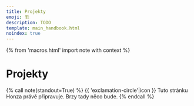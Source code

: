 ```yaml
---
title: Projekty
emoji: 🏗️
description: TODO
template: main_handbook.html
noindex: true
---
```


{% from 'macros.html' import note with context %}

# Projekty

{% call note(standout=True) %}
  {{ 'exclamation-circle'|icon }} Tuto stránku Honza právě připravuje. Brzy tady něco bude.
{% endcall %}


<!-- {#

https://free-for.dev/

Challenging projects every programmer should try - Austin Z. Henley
https://austinhenley.com/blog/challengingprojects.html

https://www.frontendmentor.io/

https://codingcompetitions.withgoogle.com/codejam
https://adventofcode.com

Prozkoumat tohleto od Radka - https://www.codingame.com/start

ODKAZ + Oficiálna windows calkulacka je napisana v C++, open source tu https://github.com/microsoft/calculator Kalkulačky napísané v pythone nájdete tu https://github.com/topics/calculator-python

Návrhy na menší projekty, které si začínající programátor může zkusit udělat

Zen advice about code ownership
https://twitter.com/vboykis/status/1325972944636567553

jak na projekty https://discord.com/channels/769966886598737931/769966887055392768/897411691321643018

projekty: hypotecni kalkulacka, bot na CI o pocasi, git scraper, ...

nápady na "domácí projekty"

projekty vs zadání na pohovory

č.d jako projekt https://discord.com/channels/769966886598737931/769966887055392768/809182650497105930

Jak na projekty
https://docs.google.com/document/d/1gk-sER2SHuW6T9sJZyYg5nMUaKNh0w2_-5HCGiF9zxs/edit
https://discord.com/channels/769966886598737931/769966887055392768/817042156581421086

https://blog.cesko.digital/2021/06/zkuste-open-source

tipy na projekty - č.d nebo okopírovat věc (spotify, yablko kurz viz link)
https://www.linkedin.com/feed/update/urn:li:activity:6796762431776403456/
https://www.codementor.io/projects

https://www.heroine.cz/zeny-it/7047-jak-si-vybudovat-portfolio-a-ukazat-co-uz-v-it-umite

koľko HODÍN DENNE musím PROGRAMOVAŤ? (programátor radí) https://www.youtube.com/watch?app=desktop&v=LG-d_BOZE6k

big book of small python projects https://nostarch.com/big-book-small-python-projects, https://overcast.fm/+YStfd8vYo


https://www.facebook.com/groups/frontendistiprace/posts/3175112979423874

Jak tady už lidi radí, kurz nestačí - i kdyby ti to na kurzu nastokrát opakovali 🙂 Pár takových kurzů se blíží k tomu, aby to stačilo, ale i tak někdy pochybuju. Až se něco naučíš, potřebuješ si to pak sám na něčem vyzkoušet a dokázat tím sobě a později na pohovoru ostatním, že nabyté znalosti dokážeš samostatně aplikovat. Samostatně neznamená, že ti nesmí nikdo radit, to vůbec, ale že sám postupuješ a postupně něco tvoříš, debuguješ, hledáš řešení, vybíráš řešení, aplikuješ rady, analyzuješ problém, rozvrhneš si práci.

Takže přesně jak tady padlo, udělat appku na počítání slepic. Nejdřív jen HTML a CSS, pak něco rozhýbat přes JS. Pak přidat počítání bobků slepic. Pak přidat uložení do localstorage. Pak přidat možnost lajkovat slepice. Pak vylepšit design. Pak to třeba přepsat do nějakého frameworku. Tohle si po večerech ladit, ptát se všech okolo když se na něčem zasekneš, získávat sebedůvěru a učit se při tom další věci, které při tom samy vyplynou (Git, API, atd.) a budeš potřebovat je pochopit.

V průběhu to někam nahrát a ukazovat lidem, ať si do toho klikají a počítají slepice. Třeba ti i napíšou, že to nefunguje dobře na mobilu, nebo něco poradí. Nemusí to být hotové, protože to nebude hotové nikdy. Kód nahraješ třeba na ten GitHub a do CV dáš na oboje odkaz - na kód i výsledek. Vyladíš CV a už v průběhu, co vylepšuješ kalkulačku na slepice, začneš CVčko posílat na juniorní nabídky, nebo sem napíšeš znovu a nabídneš se, ale už s něčím v ruce. Jak by vypadal tvůj status tady, kdyby k němu byl odkaz na kalkulačku slepic? 😃 Jako zní to vtipně, ale já si myslím, že bys pár nabídek práce už i dostal.

Přes vlastní projekt máš šanci kompenzovat neformální vzdělání, které máš díky kurzu, rozšířit si vzdělání o další praktické věci, upevnit svoje sebevědomí a mít v ruce něco, co ukážeš na pohovoru. Pokud se budeš v průběhu tvorby projektu ptát a chodit na srazy Frontendistů a networkovat, najdeš si už i nějaké kámoše v oboru, kteří ti poradí, nebo něco dohodí.

Já tohle lidem radím na https://junior.guru/handbook/ a v klubu https://junior.guru/club/, který jsem pro juniory vytvořil přesně za účelem toho, aby měli někoho po ruce a dostalo se jim pomoci. Z toho co pozoruju, toto je ten osvědčený postup, jak ve tvém případě (a případě Zuzka Procházková, která tu psala komentář) postupovat.

Automated Code Review for C#, C++, Java, CSS, JS, Go, Python, Ruby, TypeScript, Scala, CoffeeScript, Groovy, C, PHP, Dockerfile, Shell, YAML, Vue, HTML, Swift, Kotlin, PowerShell, Dart and R source code | CodeFactor
https://www.codefactor.io/

TODO přidat do projektu:

Me osobne prijde, ze nejlepsi zpusob jak "se to naucit" je najit si problem(y) ktery te tizi, a zkusit s tim neco udelat. Zacnes od drobnosti (ano, na zacatku je tezky zjistit, co je drobnost, ale to je soucast procesu uceni se) typu "rucne neco opakovane pisu do excelu, tak si na to udelam program", nebo "hraju onlinovku a zajima me jak optimalne utracet zdroje a posilat vojacky do bitvy" (hmm, existuje vubec jeste fenomen veic jako Duna online a tak? Citim se starej), pak si zkusis napsat treba jednoduchou skakacku, nebo neco co ti pomuze ucenim se treba ciziho jazyka. Zjistis ze existuje neco jako sit a internet, tak si zkusis k ty skakacce treba pripsat druhyho hrace ovladanyho po siti...

pythonanywhere
https://www.facebook.com/groups/ucimepython/permalink/2784405088331098/

Nápady na projekty
https://www.reddit.com/r/learnprogramming/comments/i2c0ud/keep_being_told_to_build_projects_but_dont_know/

Python projects for beginners
https://www.reddit.com/r/opensource/comments/i2bqyx/i_made_3_current_python_projects_for_beginners/

Python Projects with Source Code – Practice Top Projects in Python
https://data-flair.training/blogs/python-projects-with-source-code/

Čus - v dnešním videu vysvětluje jak začít s prgáním, má tam doporučení na nějaký tutoriály, to je celkem standardní, ale na konci se mi líbí jak zmiňuje svůj první programovací projekt, to mi občas chybí, něco hodně konkrétního. https://www.youtube.com/watch?v=khqIPspzh4A

https://www.practicepython.org/exercises/

Jak na projekty - jak zjistit zda jsem si nevymyslel blbost
https://discord.com/channels/769966886598737931/789045589869461536/911723281869053952

web scraping sandbox
http://toscrape.com/

https://www.vaclavaky.cz/
https://github.com/jandolezal/energy-mix
https://jakbude.herokuapp.com/

review
https://discord.com/channels/769966886598737931/1089219133968752650/1096078922724163615

https://dariagrudzien.com/posts/the-one-about-giving-and-receiving-feedback/

Jak sehnat jobíky
https://discord.com/channels/769966886598737931/769966887055392768/857539026194399232


PROC NEDELAT ESHOPY
Rozhodně ne jako byznys model pro začátečníka v oboru. Fungující byznys modely v tomto směru:
- Jsme velmi náročný eshop a máme vlastní inhouse tým lidí, kteří ho dělají (Alza, Mall, CZC…).
- Jsme velká firma, která dělá pouze systém pro eshopy a to prodáváme ostatním (Shopify, v česku ShopSys), ostatní u nás provoz eshopu de facto outsourcují.
- Jsme velká agentura s týmy lidí a jsme schopni vytvořit nebo dlouhodobě tvořit náročný eshop úplně na míru jako subdodavatel. (Vlastně nevím, jestli toto v roce 2021 opravdu ještě existuje?)
- Jsme malá agentura nebo profesionál na volné noze. Umím(e) dobře WordPress, WooCommerce, Shopify, apod., všechno zvládám(e) naklikat, nastavit, přizpůsobit, doplnit custom šablony, nainstalovat pluginy, propojit, atd.
Třeba https://www.digismoothie.com/ je česká firma o pár lidech, dělají eshopy na míru, ale dělají je tak, že použijou Shopify a postaví to na tom 🙂 Protože kdyby měli dělat všechno, tak je to za a) zbytečné, b) by se zbláznili z toho, jak by se nadřeli.
Čím menší jsi, tím spíš se živíš rozšiřováním polotovaru v podobě WordPressu apod., jinak je to naprosto nerentabilní. Neříkám, že jako freelancer neseženeš zakázku na zhotovení eshopu, ale takové zakázky považuju za spojení pomýleného zadavatele a pomýleného zhotovitele, protože jeden nebo druhý by měli tušit, že platit zhotovení eshopu od úplných základů je blbost a reálně to má smysl opravdu až pro level na úrovni Alza, Mall, CZC, atd.
https://www.facebook.com/groups/144621756262987/permalink/847188889339600/?comment_id=847716445953511&reply_comment_id=848019465923209


včera a předevčírem mi bublinou prolétlo tohle vlákno https://twitter.com/varjmes/status/1363607492765376513, kde se lidé vyjadřují k tomu, jestli dělají side projects nebo ne. spousta lidí programuje v práci, ve volném čase už ne, to myšlení o programátorovi, co programuje od rána do noci se už posunulo. časté jsou sebevzdělávací side projects - vyzkoušet si technologie apod. nebo "cesta je cíl" - hraní si s projektem, ale nikdy nedokončit.

tipy na projekty
https://www.theguardian.com/news/datablog/2012/apr/25/baby-names-data
https://www.theguardian.com/news/datablog/2012/feb/14/highstreet-clothes-size-chart

Charakter juniorniho projektu
https://discord.com/channels/769966886598737931/788826407412170752/861505874539446282

--- https://discord.com/channels/769966886598737931/789087476072710174/862669093898813440
Jako nástroj doporučim naprosto boží TablePlus. Velmi lightweight, velmi rychlý, relativně levný https://tableplus.com/
---


--- https://discord.com/channels/769966886598737931/789087476072710174/864057143056662528
Zrovna ve čtvrtek jsem se na to víc koukal a úvodní video z této stránky má asi 25 minut a dá slušnou představu 😀
https://docs.docker.com/get-started/
---


--- https://discord.com/channels/769966886598737931/789087476072710174/864484645721604097
V minulosti měli limit 18 hod./den. Teď mají 550 hod./měsíc, případně 1000 hod./měsíc, když ověříš svojí identitu platební kartou. Průměrný měsíc má 730 hod. (konstanta, kterou je dobré si pamatovat, když procházíš ceníky cloudových služeb), takže by to mělo být v pohodě, i když tam pošleš Pingdoma/UptimeRobota.

Zdroj: https://devcenter.heroku.com/articles/free-dyno-hours#free-dyno-hour-pool
---


--- https://discord.com/channels/769966886598737931/769966887055392768/859041142553051138
Z mých poznámek, kde se dají sehnat projekty na rozjezd:

- https://junior.guru/practice/#projects
- dobrovolničení pro https://cesko.digital/
- okopírovat existující věc (viz co píše <@!419662350874837003> nebo yablko tu https://www.linkedin.com/feed/update/urn:li:activity:6796762431776403456/, nebo úplně pecka je toto https://github.com/danistefanovic/build-your-own-x )
- zpracování dat o jménech https://www.theguardian.com/news/datablog/2012/apr/25/baby-names-data, o velikostech oblečení https://www.theguardian.com/news/datablog/2012/feb/14/highstreet-clothes-size-chart
- nějaká další inspirace tady https://www.codementor.io/projects
- https://data-flair.training/blogs/python-projects-with-source-code/
- https://automatetheboringstuff.com/
- tady je spousta dalších nápadů  https://www.reddit.com/r/learnprogramming/comments/i2c0ud/keep_being_told_to_build_projects_but_dont_know/

Nejlepší samozřejmě je, když k tomu máš nějaký osobní vztah, tzn. něco, co ti usnadní život nebo tě bude bavit, ať už je to program, který analyzuje výdaje na účtu, hypoteční kalkulačka na míru, procvičování počítání pro děti, osobní web o nějakém koníčku... Trochu už se to řešilo i tady https://discord.com/channels/769966886598737931/769966887055392768/817042156581421086
---


--- https://discord.com/channels/769966886598737931/788832177135026197/887690090162298930
Al Sweigart byl teď hostem podcastu https://realpython.com/podcasts/rpp/77/  právě kvůli té nové knížce. Docela inspirativní na poslech a obsah knihy je volně i online zde: https://inventwithpython.com/bigbookpython/
---


--- https://discord.com/channels/769966886598737931/789107031939481641/990100877064953856
Chceš ale vlastně vědět, jestli už je máš znalosti na to to zkusit, že?

Takovou informaci ti koukání na ta zadání bohužel nemusí dát, protože nevíš jak na to, co z toho zvládneš budou reagovat v té firmě. Někde mají hodně velká zadání, která „nejdou“ dodělat, chtějí třeba vidět, kam se dostaneš za dva dny a jak to bude vypadat apod.

Neříkám, že se z toho něco nedozvíš, ale dává mi větší smysl udělat si samostatný projekt (tedy ne takový, kterým tě provází nějaký tutorial) a pak to jít zkoušet už na ty pohovory.

Nevíš na co narazíš. Ten proces není nějak standardizovaný jako maturity, firmy jsou různý, dělaj různý věci a lidi v nich jsou taky různí, takže co stačí někde nemusí stačit jinde atd.

Samozřejmě jde i o to, jestli chceš/potřebuješ změnu co nejrychleji nebo je ti jedno, že budeš doma sedět třeba půl roku nebo rok „zbytečně“. Ono i kdybys řekl, že se „to chceš pořádně naučit“ tak si myslím, že po nějakých základech už se stejně rychleji budeš učit ve firmě už jen protože tomu budeš moci věnovat o dost víc času.
---


--- https://discord.com/channels/769966886598737931/769966887055392768/974343605437206548
Mít každý, i malý projekt, v gitu není špatný nápad, zvykat si s tím pracovat je důležité.

Jestli to pak chceš poslat i na GitHub je na tobě. Je to tvůj GitHub a je ok tam mít i nějaké rozpracované nebo banální věci veřejně.

Ale! Pokud hledáš první práci, mysli ale na to, že ten GitHub tě reprezentuje a pokud už se na něj bude někdo dívat, tak nebude mít moc času ani motivace to procházet všechno. Proto si myslím, že je lepší tam mít 2-5 tvých nejlepších projektů a ostatní skrýt, protože pokud se tam někdo dostane, může si udělat mylný dojem o tom, jak komplexní věci už zvládáš.
Jasně, odkážeš na ně z CV přímo, ale nikdy nevíš, kdo a jak se kam dostane…
---


--- https://discord.com/channels/769966886598737931/769966887055392768/974689373226422292
Čtu tvůj případ až teď a chtěl jsem poradit, ale nemám co 😎 Už tady všechno padlo:

1. Pokud už máš v něčem základy, šup a tvořit, vykašli se na další kurzy a učení teorie. Nejvíc se teď naučíš tím, že vytvoříš něco reálného, ať už to bude super mario nebo appka počasí se sluníčky a mráčky. Můžeš projet <#788826190692483082>, nebo můžeme zkusit něco vymyslet speciálně pro tebe. Je jedno co to bude, jako praxe a jako ukázka na pohovoru se počítá cokoliv, klidně webovka pro tvoje morče, pexeso s dinosaury, nebo kalkulačka pojištění. Začít s něčím malým a pak po kouskách vylepšovat, sdílet to tady, klidně rozpracované, nechávat si radit (to je odpověď <@971787978689089676> jak nevyhořet na vlastním projektu <:thisisfine:900831851361501214> ).

2. Dva pohovory jsou málo a motivoval bych tě, ať zkoušíš dál, ale pokud nemáš projekt, tak to dělat nebudu. Vytvoř si projekt, vylepšuj ho postupně, ukazuj ho pak jako praxi, kterou máš. Nech si vyladit CV podle https://junior.guru/handbook/cv/ v <#839059491432431616>. A potom až selže desátý pohovor, pojďme se zamyslet nad tím, kde je problém.

Dík <@652142810291765248>, <@971787978689089676>, <@814084764838658111>, <@866239781313708045> a dalším, že jste už <@567592397647773706> tak pěkně poradili <:meowthumbsup:842730599906279494>
---


--- https://discord.com/channels/769966886598737931/788832177135026197/969844861714984980
Narazila jsem na toto, super jako inspirace na projekty: https://copyassignment.com/
---


--- https://discord.com/channels/769966886598737931/811910392786845737/966807181519372338
<:react:842332165822742539> React-like framework v <:python:842331892091322389> Pythonu pro terminál 🙂 Třeba se to bude někomu hodit na projekt: https://github.com/Textualize/textual
---


--- https://discord.com/channels/769966886598737931/788832177135026197/965331497106165800
**Hromada zdrojů pro ruzné UI, stock media, Icons, Favicons, tools a miliarda dalšího!**
_Doporučuji si to připíchnout někde do záložek :-)_

_Velmi často aktualizované a přidávané další užitečné zdroje._

- https://github.com/bradtraversy/design-resources-for-developers#favicons
---


--- https://discord.com/channels/769966886598737931/769966887055392768/965219975793098842
Tip na projekt: když nevíte, co nového vytvořit, zkuste místo toho něco zkopírovat 🙂 https://dev.to/eknoor4197/i-built-a-devto-clone-from-scratch-including-the-api-56k9
To mi připomíná, že někdo takhle před lety přinesl na pohovor do Seznamu vlastnoručně vytvořenou kopii Seznam homepage. Prý byl úspěšný 🙂 Dává to smysl i z toho pohledu, že pak mate hromadu společných témat k diskuzi.
---


--- https://discord.com/channels/769966886598737931/769966887055392768/907183575244345355
https://www.reddit.com/r/learnprogramming/comments/2a9ygh/1000_beginner_programming_projects_xpost/
---


--- https://discord.com/channels/769966886598737931/811910782664704040/1085161148330029156
Třeba má někdo detailnější poznámky, ale alespoň body ze včerejšího povídání tady v klubovně.
Nebudu to ale vysvětlovat ani rozepisovat.

**Časté chyby začátečníků, když píšou HTML a CSS**
– nekódují podle návrhu, přestože to je většina práce pro většinu těch, co CSS tvoří
– kódují podle návrhu v PNG/JPG apod. místo Figmy (případně XD nebo Sketche)
– berou návrh příliš doslova (vlevo 39px, vpravo 40px…)
– berou návrh od oka: nedávají hodnoty z Figmy
– kopírují „CSS“ z Figmy, přestože 98 % těch hodnot nemá správné jednotky, případně nejsou dostatečné (font-family)
– nastavují `width` častěji než je nutno a ještě pevnými jednotkami (nevyužívají % apod.)
– nastavují `height`, které není potřeba nastavovat skoro nikdy – výška elementů vzniká z velikosti obsahu (často velikosti písma, line-height atd.) jeho paddingů, marginů, borderů atd. ne tak, že nastaví `height`
– zbytečně zaokrouhlují, i 5 desetinných míst je v pořádku
– používají padding tam, kde by stačil margin nebo dokonce gap
– nevyužívají dědičnost vlastností pro nastavení vlastností textu v celé stránce/webu
– jejich css selektory kopírují strukturu v HTML např. `body header p { … }` apod.
– používají v selektorech ID (stačí elementy, třídy + pseudoelementy, pseudotřídy atd.)
– využívají proměnné (custom properties v CSS nebo proměnné v Sassu) tam, kde nemají moc smysl
– používají _CSS reset_, který „smaže“ přiliš mnoho výchozích vlastností a musí je pak znovu nastavovat, spousta práce navíc
– mají „špatně“ nevalidní kód, nevyužívají validátor („dobře“ nevalidní kód je takový, který nic nerozbije, validita sama o sobě velkou hodnotu nemá)
– nekomentují si kód a za pár dní neví proč tam je to, co tam je

A dvě věci, které jsem myslím nezmínil.
– v Sassu příliš vnořují, špatně se to čte 
– neporovnávají návrh s výsledkem v prohlížeči
– netestují ve všech možných šířkách (a případně i výškách).
---


--- https://discord.com/channels/769966886598737931/811910782664704040/1077904819328651344
V <#1075155024965025792> <@1016967149371277323> otevřela téma webu jako portfolia frontendisty.
Nemyslím si, že je nutné ho mít, ale mají ho všichni klienti <:coreskill:929824061071192084> CoreSkillu, kteří s námi procházejí cestou z „umím málo“ do „mám první práci“.

Proč? Protože je to výborné zadání na jednoduchý statický web, kterým začínáme a je méně motivující dělat nějaký cvičný, který se pak zahodí, než tohle, co má nějakej smysl a navíc obsah je jasnej. Taky je časem větší motivace ho upravovat a vylepšovat.
---


#} -->
